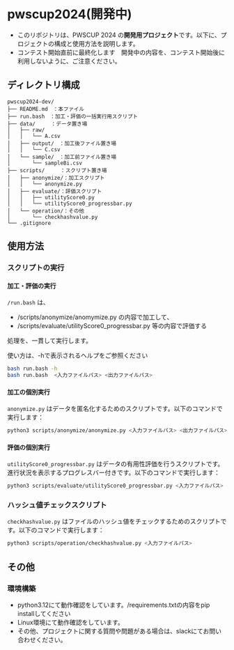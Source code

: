 # pwscup2024(開発中)

- このリポジトリは、PWSCUP 2024 の**開発用プロジェクト**です。以下に、プロジェクトの構成と使用方法を説明します。
- コンテスト開始直前に最終化します　開発中の内容を、コンテスト開始後に利用しないように、ご注意ください。

## ディレクトリ構成

```
pwscup2024-dev/
├── README.md　：本ファイル
├── run.bash　：加工・評価の一括実行用スクリプト
├── data/　　　：データ置き場
│   ├── raw/
│   │   └── A.csv
│   ├── output/　：加工後ファイル置き場
│   │   └── C.csv
│   └── sample/　：加工前ファイル置き場
│       └── sampleBi.csv
├── scripts/　　　：スクリプト置き場
│   ├── anonymize/：加工スクリプト
│   │   └── anonymize.py
│   ├── evaluate/：評価スクリプト
│   │   ├── utilityScore0.py
│   │   └── utilityScore0_progressbar.py
│   └── operation/：その他
│       └── checkhashvalue.py
└── .gitignore
```

## 使用方法

### スクリプトの実行
#### 加工・評価の実行
`/run.bash` は、

- /scripts/anonymize/anomymize.py の内容で加工して、
- /scripts/evaluate/utilityScore0_progressbar.py 等の内容で評価する

処理を、一貫して実行します。

使い方は、-hで表示されるヘルプをご参照ください
```bash
bash run.bash -h
bash run.bash  <入力ファイルパス> <出力ファイルパス>
```

#### 加工の個別実行

`anonymize.py` はデータを匿名化するためのスクリプトです。以下のコマンドで実行します：

```bash
python3 scripts/anonymize/anonymize.py <入力ファイルパス> <出力ファイルパス>
```

#### 評価の個別実行

`utilityScore0_progressbar.py` はデータの有用性評価を行うスクリプトです。進行状況を表示するプログレスバー付きです。以下のコマンドで実行します：

```bash
python3 scripts/evaluate/utilityScore0_progressbar.py <入力ファイルパス> <出力ファイルパス>
```

### ハッシュ値チェックスクリプト

`checkhashvalue.py` はファイルのハッシュ値をチェックするためのスクリプトです。以下のコマンドで実行します：

```bash
python3 scripts/operation/checkhashvalue.py <入力ファイルパス>
```

## その他
### 環境構築
- python3.12にて動作確認をしています。/requirements.txtの内容をpip installしてください
- Linux環境にて動作確認をしています。
- その他、プロジェクトに関する質問や問題がある場合は、slackにてお問い合わせください。
